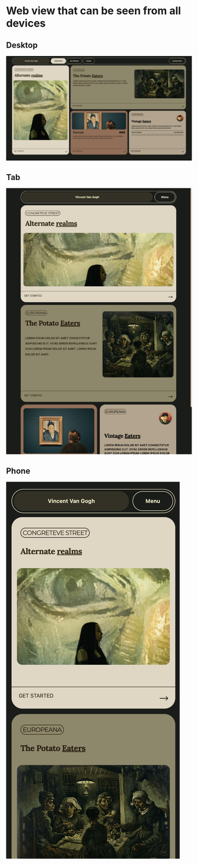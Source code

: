 # Web view that can be seen from all devices

## Desktop

![Desktop View](/src/images/view%20all%20device/desktop.png)

## Tab

![Tab View](/src/images/view%20all%20device/tab.png)

## Phone

![Phone View](/src/images/view%20all%20device/phone.png)
